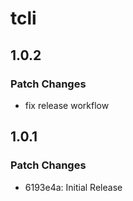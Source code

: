# tcli

## 1.0.2

### Patch Changes

- fix release workflow

## 1.0.1

### Patch Changes

- 6193e4a: Initial Release
